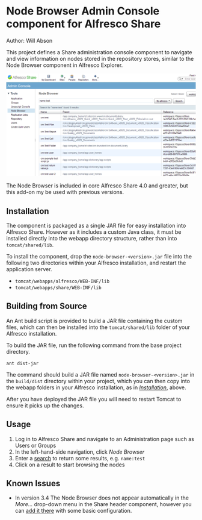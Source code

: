Node Browser Admin Console component for Alfresco Share
=======================================================

Author: Will Abson

This project defines a Share administration console component to navigate and view information on nodes stored in the repository stores, similar to the Node Browser component in Alfresco Explorer.

![Node Browser Console](screenshots/node-browser-search.png)

The Node Browser is included in core Alfresco Share 4.0 and greater, but this add-on my be used with previous versions.

Installation
------------

The component is packaged as a single JAR file for easy installation into Alfresco Share. However as it includes a custom Java class, it must be installed directly into the webapp directory structure, rather than into `tomcat/shared/lib`.

To install the component, drop the `node-browser-<version>.jar` file into the following two directories within your Alfresco installation, and restart the application server.

  * `tomcat/webapps/alfresco/WEB-INF/lib`
  * `tomcat/webapps/share/WEB-INF/lib`

Building from Source
--------------------

An Ant build script is provided to build a JAR file containing the custom files, which can then be installed into the `tomcat/shared/lib` folder of your Alfresco installation.

To build the JAR file, run the following command from the base project directory.


    ant dist-jar

The command should build a JAR file named `node-browser-<version>.jar` in the `build/dist` directory within your project, which you can then copy into the webapp folders in your Alfresco installation, as in _[Installation](#installation)_, above.

After you have deployed the JAR file you will need to restart Tomcat to ensure it picks up the changes.

Usage
-----

  1. Log in to Alfresco Share and navigate to an Administration page such as Users or Groups
  2. In the left-hand-side navigation, click *Node Browser*
  3. Enter a [search](http://wiki.alfresco.com/wiki/Full_Text_Search_Query_Syntax) to return some results, e.g. `name:test`
  4. Click on a result to start browsing the nodes

Known Issues
------------

  * In version 3.4 The Node Browser does not appear automatically in the _More..._ drop-down menu in the Share header component, however you can [add it there](http://wiki.alfresco.com/wiki/Share_Header) with some basic configuration.
